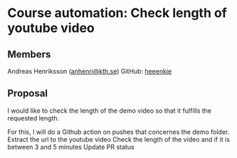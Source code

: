 # Course automation: Check length of youtube video

## Members

Andreas Henriksson (anhenri@kth.se)
GitHub: [heeenkie](https://github.com/heeenkie)

## Proposal

I would like to check the length of the demo video so that it fulfills the requested length.


For this, I will do a Github action on pushes that concernes the demo folder.
Extract the url to the youtube video
Check the length of the video and if it is between 3 and 5 minutes
Update PR status
